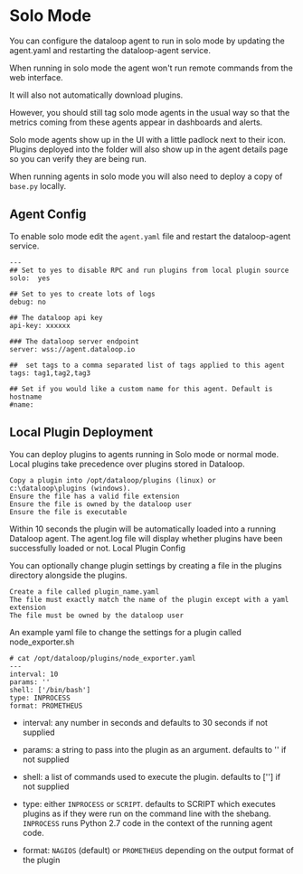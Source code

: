 # Solo Mode

You can configure the dataloop agent to run in solo mode by updating the agent.yaml and restarting the dataloop-agent service.

When running in solo mode the agent won't run remote commands from the web interface.

It will also not automatically download plugins.

However, you should still tag solo mode agents in the usual way so that the metrics coming from these agents appear in dashboards and alerts.

Solo mode agents show up in the UI with a little padlock next to their icon. Plugins deployed into the folder will also show up in the agent details page so you can verify they are being run.

When running agents in solo mode you will also need to deploy a copy of `base.py` locally.

## Agent Config

To enable solo mode edit the `agent.yaml` file and restart the dataloop-agent service.

```
---
## Set to yes to disable RPC and run plugins from local plugin source
solo:  yes

## Set to yes to create lots of logs
debug: no

## The dataloop api key
api-key: xxxxxx

### The dataloop server endpoint
server: wss://agent.dataloop.io

##  set tags to a comma separated list of tags applied to this agent
tags: tag1,tag2,tag3

## Set if you would like a custom name for this agent. Default is hostname
#name:
```

## Local Plugin Deployment

You can deploy plugins to agents running in Solo mode or normal mode. Local plugins take precedence over plugins stored in Dataloop.

    Copy a plugin into /opt/dataloop/plugins (linux) or c:\dataloop\plugins (windows).
    Ensure the file has a valid file extension
    Ensure the file is owned by the dataloop user
    Ensure the file is executable

Within 10 seconds the plugin will be automatically loaded into a running Dataloop agent. The agent.log file will display whether plugins have been successfully loaded or not.
Local Plugin Config

You can optionally change plugin settings by creating a file in the plugins directory alongside the plugins.

    Create a file called plugin_name.yaml
    The file must exactly match the name of the plugin except with a yaml extension
    The file must be owned by the dataloop user

An example yaml file to change the settings for a plugin called node_exporter.sh

```
# cat /opt/dataloop/plugins/node_exporter.yaml
---
interval: 10
params: ''
shell: ['/bin/bash']
type: INPROCESS
format: PROMETHEUS
```

* interval: any number in seconds and defaults to 30 seconds if not supplied

* params: a string to pass into the plugin as an argument. defaults to '' if not supplied

* shell: a list of commands used to execute the plugin. defaults to [''] if not supplied

* type: either `INPROCESS` or `SCRIPT`. defaults to SCRIPT which executes plugins as if they were run on the command line with the shebang. `INPROCESS` runs Python 2.7 code in the context of the running agent code.

* format: `NAGIOS` (default) or `PROMETHEUS` depending on the output format of the plugin
